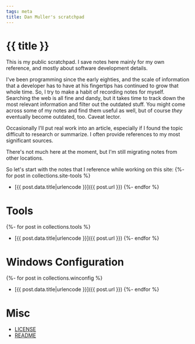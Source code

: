 ```yaml
---
tags: meta
title: Dan Muller's scratchpad
---
```

# {{ title }}

This is my public scratchpad. I save notes here mainly for my own reference, and mostly about software development details.

I've been programming since the early eighties, and the scale of information that a developer has to have at his fingertips has continued to grow that whole time. So, I try to make a habit of recording notes for myself. Searching the web is all fine and dandy, but it takes time to track down the most relevant information and filter out the outdated stuff. You might come across some of my notes and find them useful as well, but of course _they_ eventually become outdated, too. Caveat lector.

Occasionally I'll put real work into an article, especially if I found the topic difficult to research or summarize. I often provide references to my most significant sources.

There's not much here at the moment, but I'm still migrating notes from other locations.

So let's start with the notes that I reference while working on this site:
{%- for post in collections.site-tools %}
- [{{ post.data.title|urlencode }}]({{ post.url }})
{%- endfor %}

# Tools
{%- for post in collections.tools %}
- [{{ post.data.title|urlencode  }}]({{ post.url }})
{%- endfor %}

# Windows Configuration
{%- for post in collections.winconfig %}
- [{{ post.data.title|urlencode }}]({{ post.url }})
{%- endfor %}

# Misc

- [LICENSE](LICENSE)
- [README](README)
